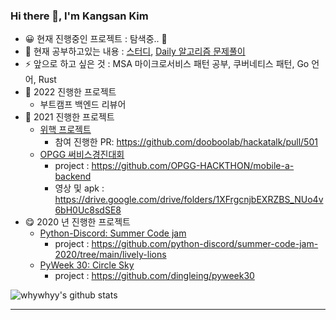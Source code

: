 ### Hi there 👋, I'm Kangsan Kim 

- 😀 현재 진행중인 프로젝트 : 탐색중.. 🤔
- 🌱 현재 공부하고있는 내용 : [스터디](https://github.com/st-study-group/study-log), [Daily 알고리즘 문제풀이](https://github.com/whywhyy/daily-algol)
- ⚡ 앞으로 하고 싶은 것 : MSA 마이크로서비스 패턴 공부, 쿠버네티스 패턴, Go 언어, Rust
- 🧐 2022 진행한 프로젝트
  - 부트캠프 백엔드 리뷰어
- 🤠 2021 진행한 프로젝트
  - [위핵 프로젝트](https://wehack.dev/#/) 
    - 참여 진행한 PR: https://github.com/dooboolab/hackatalk/pull/501
  - [OPGG 써비스경진대회](https://www.opgg.team/event/hackathon-2021)
    - project : https://github.com/OPGG-HACKTHON/mobile-a-backend
    - 영상 및 apk : https://drive.google.com/drive/folders/1XFrgcnjbEXRZBS_NUo4v6bH0Uc8sdSE8
- 😋 2020 년 진행한 프로젝트 
  - [Python-Discord: Summer Code jam](https://github.com/python-discord/summer-code-jam-2020)
    - project : https://github.com/python-discord/summer-code-jam-2020/tree/main/lively-lions
  - [PyWeek 30: Circle Sky](https://pyweek.org/e/Bungus/)
    - project : https://github.com/dingleing/pyweek30

![whywhyy's github stats](https://github-readme-stats.whywhyy.vercel.app/api?username=whywhyy&show_icons=true&theme=radical)

---
